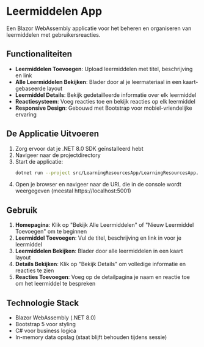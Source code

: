 # Leermiddelen App

Een Blazor WebAssembly applicatie voor het beheren en organiseren van leermiddelen met gebruikersreacties.

## Functionaliteiten

- **Leermiddelen Toevoegen**: Upload leermiddelen met titel, beschrijving en link
- **Alle Leermiddelen Bekijken**: Blader door al je leermateriaal in een kaart-gebaseerde layout
- **Leermiddel Details**: Bekijk gedetailleerde informatie over elk leermiddel
- **Reactiesysteem**: Voeg reacties toe en bekijk reacties op elk leermiddel
- **Responsive Design**: Gebouwd met Bootstrap voor mobiel-vriendelijke ervaring

## De Applicatie Uitvoeren

1. Zorg ervoor dat je .NET 8.0 SDK geïnstalleerd hebt
2. Navigeer naar de projectdirectory
3. Start de applicatie:
   ```bash
   dotnet run --project src/LearningResourcesApp/LearningResourcesApp.csproj
   ```
4. Open je browser en navigeer naar de URL die in de console wordt weergegeven (meestal https://localhost:5001)

## Gebruik

1. **Homepagina**: Klik op "Bekijk Alle Leermiddelen" of "Nieuw Leermiddel Toevoegen" om te beginnen
2. **Leermiddel Toevoegen**: Vul de titel, beschrijving en link in voor je leermiddel
3. **Leermiddelen Bekijken**: Blader door alle leermiddelen in een kaart layout
4. **Details Bekijken**: Klik op "Bekijk Details" om volledige informatie en reacties te zien
5. **Reacties Toevoegen**: Voeg op de detailpagina je naam en reactie toe om het leermiddel te bespreken

## Technologie Stack

- Blazor WebAssembly (.NET 8.0)
- Bootstrap 5 voor styling
- C# voor business logica
- In-memory data opslag (staat blijft behouden tijdens sessie)

